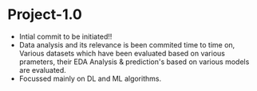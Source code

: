 # Project-1.0
<ul>
    <li>Intial commit to be initiated!! </li>
    <li>Data analysis and its relevance is been commited time to time on, Various datasets which have been evaluated based on various prameters, their EDA Analysis & prediction's based on various models are evaluated.</li>
    <li>Focussed mainly on DL and ML algorithms.</li>
</ul>
